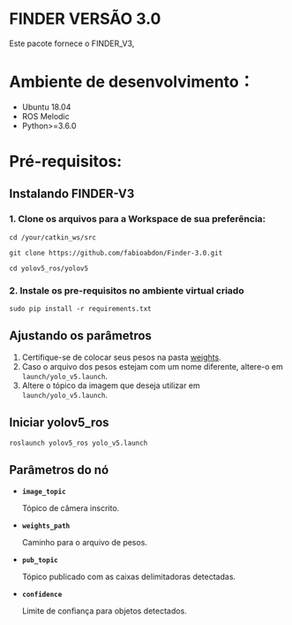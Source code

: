 # FINDER VERSÃO 3.0

Este pacote fornece o FINDER_V3,


# Ambiente de desenvolvimento：
- Ubuntu 18.04
- ROS Melodic
- Python>=3.6.0

# Pré-requisitos:


## Instalando FINDER-V3

### 1. Clone os arquivos para a Workspace de sua preferência:

```
cd /your/catkin_ws/src

git clone https://github.com/fabioabdon/Finder-3.0.git

cd yolov5_ros/yolov5
```
### 2. Instale os pre-requisitos no ambiente virtual criado

```
sudo pip install -r requirements.txt
```

## Ajustando os parâmetros

1. Certifique-se de colocar seus pesos na pasta [weights](https://github.com/fabioabdon/YOLOV5-ROS/tree/main/yolov5_ros/yolov5_ros/weights). 
2. Caso o arquivo dos pesos estejam com um nome diferente, altere-o em `launch/yolo_v5.launch`.
3. Altere o tópico da imagem que deseja utilizar em `launch/yolo_v5.launch`.

## Iniciar yolov5_ros

```
roslaunch yolov5_ros yolo_v5.launch
```


## Parâmetros do nó

* **`image_topic`** 

    Tópico de câmera inscrito.

* **`weights_path`** 

    Caminho para o arquivo de pesos.

* **`pub_topic`** 

    Tópico publicado com as caixas delimitadoras detectadas.
    
* **`confidence`** 

    Limite de confiança para objetos detectados.
    
